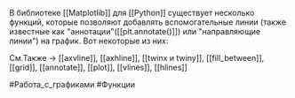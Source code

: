 В библиотеке [[Matplotlib]] для [[Python]] существует несколько функций, которые позволяют добавлять вспомогательные линии (также известные как "аннотации"([[plt.annotate()]]) или "направляющие линии") на график. Вот некоторые из них:



См.Также -> [[axvline]], [[axhline]], [[twinx и twiny]], [[fill_between]], [[grid]], [[annotate]], [[plot]], [[vlines]], [[hlines]]


#Работа_с_графиками #Функции